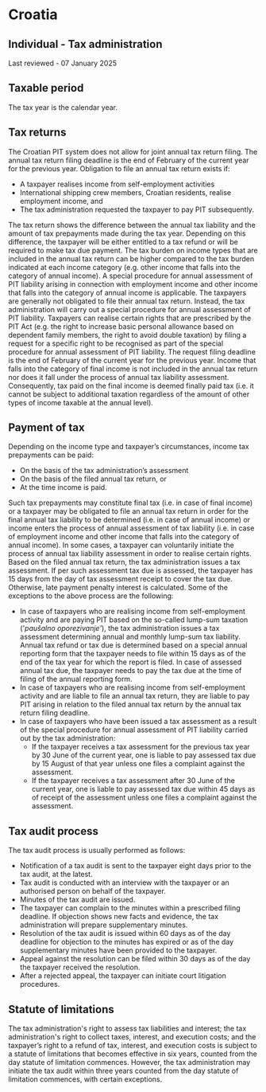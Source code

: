 # Croatia
## Individual - Tax administration
Last reviewed - 07 January 2025
## Taxable period
The tax year is the calendar year.
## Tax returns
The Croatian PIT system does not allow for joint annual tax return filing.
The annual tax return filing deadline is the end of February of the current year for the previous year.
Obligation to file an annual tax return exists if:
  * A taxpayer realises income from self-employment activities
  * International shipping crew members, Croatian residents, realise employment income, and
  * The tax administration requested the taxpayer to pay PIT subsequently.


The tax return shows the difference between the annual tax liability and the amount of tax prepayments made during the tax year. Depending on this difference, the taxpayer will be either entitled to a tax refund or will be required to make tax due payment.
The tax burden on income types that are included in the annual tax return can be higher compared to the tax burden indicated at each income category (e.g. other income that falls into the category of annual income).
A special procedure for annual assessment of PIT liability arising in connection with employment income and other income that falls into the category of annual income is applicable. The taxpayers are generally not obligated to file their annual tax return. Instead, the tax administration will carry out a special procedure for annual assessment of PIT liability.
Taxpayers can realise certain rights that are prescribed by the PIT Act (e.g. the right to increase basic personal allowance based on dependent family members, the right to avoid double taxation) by filing a request for a specific right to be recognised as part of the special procedure for annual assessment of PIT liability. The request filing deadline is the end of February of the current year for the previous year.
Income that falls into the category of final income is not included in the annual tax return nor does it fall under the process of annual tax liability assessment. Consequently, tax paid on the final income is deemed finally paid tax (i.e. it cannot be subject to additional taxation regardless of the amount of other types of income taxable at the annual level).
## Payment of tax
Depending on the income type and taxpayer’s circumstances, income tax prepayments can be paid:
  * On the basis of the tax administration’s assessment
  * On the basis of the filed annual tax return, or
  * At the time income is paid.


Such tax prepayments may constitute final tax (i.e. in case of final income) or a taxpayer may be obligated to file an annual tax return in order for the final annual tax liability to be determined (i.e. in case of annual income) or income enters the process of annual assessment of tax liability (i.e. in case of employment income and other income that falls into the category of annual income). In some cases, a taxpayer can voluntarily initiate the process of annual tax liability assessment in order to realise certain rights.
Based on the filed annual tax return, the tax administration issues a tax assessment. If per such assessment tax due is assessed, the taxpayer has 15 days from the day of tax assessment receipt to cover the tax due. Otherwise, late payment penalty interest is calculated.
Some of the exceptions to the above process are the following:
  * In case of taxpayers who are realising income from self-employment activity and are paying PIT based on the so-called lump-sum taxation ('_paušalno oporezivanje'_), the tax administration issues a tax assessment determining annual and monthly lump-sum tax liability. Annual tax refund or tax due is determined based on a special annual reporting form that the taxpayer needs to file within 15 days as of the end of the tax year for which the report is filed. In case of assessed annual tax due, the taxpayer needs to pay the tax due at the time of filing of the annual reporting form.
  * In case of taxpayers who are realising income from self-employment activity and are liable to file an annual tax return, they are liable to pay PIT arising in relation to the filed annual tax return by the annual tax return filing deadline.
  * In case of taxpayers who have been issued a tax assessment as a result of the special procedure for annual assessment of PIT liability carried out by the tax administration: 
    * If the taxpayer receives a tax assessment for the previous tax year by 30 June of the current year, one is liable to pay assessed tax due by 15 August of that year unless one files a complaint against the assessment.
    * If the taxpayer receives a tax assessment after 30 June of the current year, one is liable to pay assessed tax due within 45 days as of receipt of the assessment unless one files a complaint against the assessment.


## Tax audit process
The tax audit process is usually performed as follows:
  * Notification of a tax audit is sent to the taxpayer eight days prior to the tax audit, at the latest.
  * Tax audit is conducted with an interview with the taxpayer or an authorised person on behalf of the taxpayer.
  * Minutes of the tax audit are issued.
  * The taxpayer can complain to the minutes within a prescribed filing deadline. If objection shows new facts and evidence, the tax administration will prepare supplementary minutes.
  * Resolution of the tax audit is issued within 60 days as of the day deadline for objection to the minutes has expired or as of the day supplementary minutes have been provided to the taxpayer.
  * Appeal against the resolution can be filed within 30 days as of the day the taxpayer received the resolution.
  * After a rejected appeal, the taxpayer can initiate court litigation procedures.


## Statute of limitations
The tax administration's right to assess tax liabilities and interest; the tax administration's right to collect taxes, interest, and execution costs; and the taxpayer’s right to a refund of tax, interest, and execution costs is subject to a statute of limitations that becomes effective in six years, counted from the day statute of limitation commences. However, the tax administration may initiate the tax audit within three years counted from the day statute of limitation commences, with certain exceptions. 
